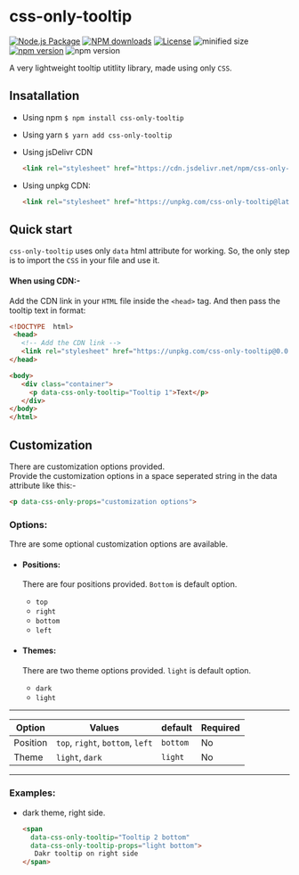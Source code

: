 # css-only-tooltip

[![Node.js Package](https://github.com/thoughtlessmind/css-only-tooltip/workflows/Node.js%20Package/badge.svg)](https://github.com/thoughtlessmind/css-only-tooltip)
[![NPM downloads](https://badgen.net/npm/dm/css-only-tooltip?icon=npm)](https://www.npmjs.com/package/css-only-tooltip)
[![License](https://badgen.net/npm/license/css-only-tooltip)](https://github.com/thoughtlessmind/css-only-tooltip/blob/main/LICENSE)
![minified size](https://badgen.net/bundlephobia/min/css-only-tooltip?color=pink)
[![npm version](https://badgen.net/npm/v/css-only-tooltip)](https://www.npmjs.com/package/css-only-tooltip)
![npm version](https://img.shields.io/github/languages/top/thoughtlessmind/css-only-tooltip)

A very lightweight tooltip utitlity library, made using only `CSS`. 

## Insatallation
- Using npm
		`$ npm install css-only-tooltip`  
		
- Using yarn
		`$ yarn add css-only-tooltip`

- Using jsDelivr CDN
	```html
	<link rel="stylesheet" href="https://cdn.jsdelivr.net/npm/css-only-tooltip@latest/dist/styles.min.css">
	```


- Using unpkg CDN:
	```html
	<link rel="stylesheet" href="https://unpkg.com/css-only-tooltip@latest/dist/styles.min.css">
	```

## Quick start
`css-only-tooltip` uses only `data` html attribute for working. So, the only step is to import the `CSS`  in your file and use it.

#### When using CDN:-
Add the CDN link in your `HTML` file inside the `<head>` tag. 
And then pass the tooltip text in format:
 ```html
 <!DOCTYPE  html>
  <head>
    <!-- Add the CDN link -->
    <link rel="stylesheet" href="https://unpkg.com/css-only-tooltip@0.0.12/dist/styles.min.css">
</head>

<body>
    <div class="container">
      <p data-css-only-tooltip="Tooltip 1">Text</p>
    </div>
</body>
</html>
 ```

## Customization
There are customization options provided.  
Provide the customization options in a space seperated string in the data attribute like this:-
``` html
<p data-css-only-props="customization options">
```

### Options:
Thre are some optional customization options are available.
  - #### Positions:
	  There are four positions provided. `Bottom` is default option.
	  - `top`
	  - `right`
	  - `bottom`
	  - `left`
	 
  - #### Themes:
	  There are two theme options provided. `light` is default option.
	  - `dark`
	  - `light`
---
|Option| Values | default | Required |
|--|--|--|--|
| Position | `top`, `right`, `bottom`, `left` | `bottom` | No |
|Theme|`light`, `dark`|`light`|No|
--- 


### Examples:
- dark theme, right side.
  ```html
  <span 
    data-css-only-tooltip="Tooltip 2 bottom" 
    data-css-only-tooltip-props="light bottom">
     Dakr tooltip on right side
  </span>
  ```
